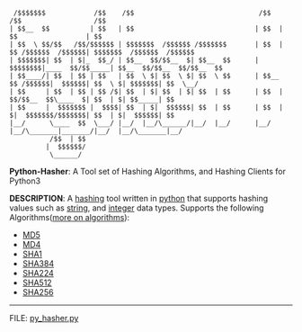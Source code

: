 ```
 /$$$$$$$            /$$    /$$                               /$$   /$$                  /$$                        
| $$__  $$          | $$   | $$                              | $$  | $$                 | $$                        
| $$  \ $$/$$   /$$/$$$$$$ | $$$$$$$  /$$$$$$ /$$$$$$$       | $$  | $$ /$$$$$$  /$$$$$$| $$$$$$$  /$$$$$$  /$$$$$$ 
| $$$$$$$| $$  | $|_  $$_/ | $$__  $$/$$__  $| $$__  $$      | $$$$$$$$|____  $$/$$_____| $$__  $$/$$__  $$/$$__  $$
| $$____/| $$  | $$ | $$   | $$  \ $| $$  \ $| $$  \ $$      | $$__  $$ /$$$$$$|  $$$$$$| $$  \ $| $$$$$$$| $$  \__/
| $$     | $$  | $$ | $$ /$| $$  | $| $$  | $| $$  | $$      | $$  | $$/$$__  $$\____  $| $$  | $| $$_____| $$      
| $$     |  $$$$$$$ |  $$$$| $$  | $|  $$$$$$| $$  | $$      | $$  | $|  $$$$$$$/$$$$$$$| $$  | $|  $$$$$$| $$      
|__/      \____  $$  \___/ |__/  |__/\______/|__/  |__/      |__/  |__/\_______|_______/|__/  |__/\_______|__/      
          /$$  | $$                                                                                                 
         |  $$$$$$/                                                                                                 
          \______/
```

           
__Python-Hasher__: 
A Tool set of Hashing Algorithms, and Hashing Clients for Python3

__DESCRIPTION__: A [hashing](http://www.i-programmer.info/babbages-bag/479-hashing.html) tool written in [python](https://www.python.org/) that supports hashing values such as [string](https://en.wikipedia.org/wiki/String_(computer_science)), and [integer](https://en.wikipedia.org/wiki/Integer_programming) data types.
Supports the following Algorithms([more on algorithms](https://en.wikipedia.org/wiki/Algorithm)):
- [MD5](https://en.wikipedia.org/wiki/MD5) 
- [MD4](https://en.wikipedia.org/wiki/MD4) 
- [SHA1](https://en.wikipedia.org/wiki/SHA-1)
- [SHA384](https://en.wikipedia.org/wiki/SHA-2)
- [SHA224](https://en.wikipedia.org/wiki/SHA-2)
- [SHA512](https://en.wikipedia.org/wiki/SHA-2)
- [SHA256](https://en.wikipedia.org/wiki/SHA-2)
----------------------------------------------------------------------------------------------

FILE: [py_hasher.py](https://github.com/scriptedp0ison/Python-Hasher/blob/master/py_hasher.py)
